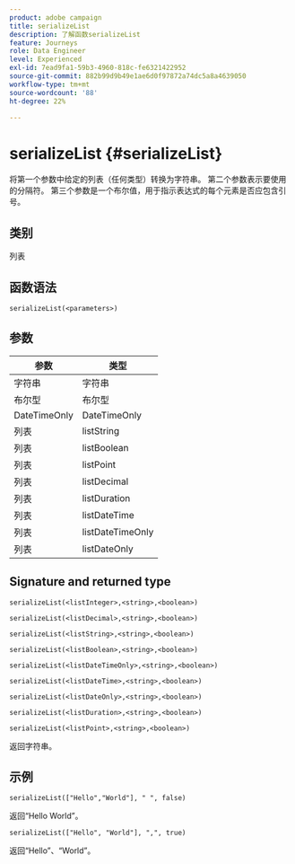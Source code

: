 ```yaml
---
product: adobe campaign
title: serializeList
description: 了解函数serializeList
feature: Journeys
role: Data Engineer
level: Experienced
exl-id: 7ead9fa1-59b3-4960-818c-fe6321422952
source-git-commit: 882b99d9b49e1ae6d0f97872a74dc5a8a4639050
workflow-type: tm+mt
source-wordcount: '88'
ht-degree: 22%

---
```


# serializeList {#serializeList}

将第一个参数中给定的列表（任何类型）转换为字符串。 第二个参数表示要使用的分隔符。 第三个参数是一个布尔值，用于指示表达式的每个元素是否应包含引号。

## 类别

列表

## 函数语法

`serializeList(<parameters>)`

## 参数

| 参数 | 类型 |
|-----------|------------------|
| 字符串 | 字符串 |
| 布尔型 | 布尔型 |
| DateTimeOnly | DateTimeOnly |
| 列表 | listString |
| 列表 | listBoolean |
| 列表 | listPoint |
| 列表 | listDecimal |
| 列表 | listDuration |
| 列表 | listDateTime |
| 列表 | listDateTimeOnly |
| 列表 | listDateOnly |

## Signature and returned type

`serializeList(<listInteger>,<string>,<boolean>)`

`serializeList(<listDecimal>,<string>,<boolean>)`

`serializeList(<listString>,<string>,<boolean>)`

`serializeList(<listBoolean>,<string>,<boolean>)`

`serializeList(<listDateTimeOnly>,<string>,<boolean>)`

`serializeList(<listDateTime>,<string>,<boolean>)`

`serializeList(<listDateOnly>,<string>,<boolean>)`

`serializeList(<listDuration>,<string>,<boolean>)`

`serializeList(<listPoint>,<string>,<boolean>)`

返回字符串。

## 示例

`serializeList(["Hello","World"], " ", false)`

返回“Hello World”。

`serializeList(["Hello", "World"], ",", true)`

返回“Hello”、“World”。
